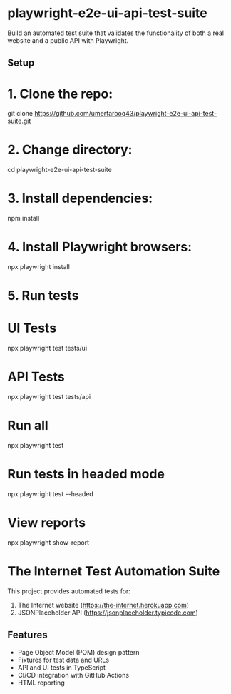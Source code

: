 # playwright-e2e-ui-api-test-suite
Build an automated test suite that validates the functionality of both a real website and a public API with Playwright.

## Setup

# 1. Clone the repo: 
git clone https://github.com/umerfarooq43/playwright-e2e-ui-api-test-suite.git

# 2. Change directory:  
cd playwright-e2e-ui-api-test-suite

# 3. Install dependencies: 
npm install

# 4. Install Playwright browsers:
npx playwright install

# 5. Run tests
# UI Tests
npx playwright test tests/ui

# API Tests
npx playwright test tests/api

# Run all
npx playwright test

# Run tests in headed mode
npx playwright test --headed


# View reports
npx playwright show-report

# The Internet Test Automation Suite

This project provides automated tests for:
1. The Internet website (https://the-internet.herokuapp.com)
2. JSONPlaceholder API (https://jsonplaceholder.typicode.com)

## Features

- Page Object Model (POM) design pattern
- Fixtures for test data and URLs
- API and UI tests in TypeScript
- CI/CD integration with GitHub Actions
- HTML reporting

